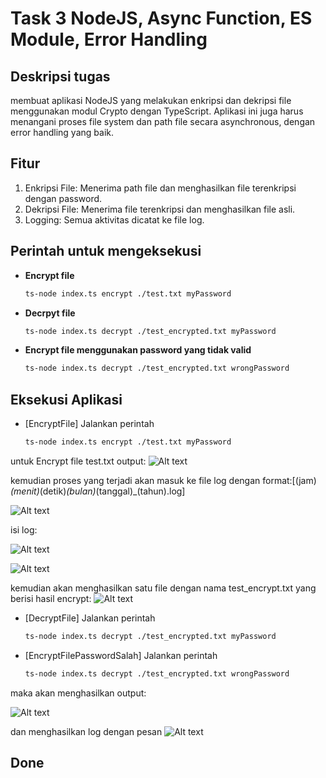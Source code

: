 # Task 3 NodeJS, Async Function, ES Module, Error Handling

## Deskripsi tugas
membuat aplikasi NodeJS yang melakukan enkripsi dan
dekripsi file menggunakan modul Crypto dengan TypeScript. Aplikasi ini
juga harus menangani proses file system dan path file secara
asynchronous, dengan error handling yang baik.

## Fitur
1. Enkripsi File: Menerima path file dan menghasilkan file terenkripsi
dengan password.
2. Dekripsi File: Menerima file terenkripsi dan menghasilkan file asli.
3. Logging: Semua aktivitas dicatat ke file log.

## Perintah untuk mengeksekusi
- **Encrypt file**
   ```sh
   ts-node index.ts encrypt ./test.txt myPassword

- **Decrpyt file**
   ```sh
   ts-node index.ts decrypt ./test_encrypted.txt myPassword

- **Encrypt file menggunakan password yang tidak valid**
   ```sh
   ts-node index.ts decrypt ./test_encrypted.txt wrongPassword


## Eksekusi Aplikasi
- [EncryptFile] 
   Jalankan perintah
   ```sh
   ts-node index.ts encrypt ./test.txt myPassword

untuk Encrypt file test.txt
output:
![Alt text](ss1.png)



kemudian proses yang terjadi akan masuk ke file log dengan format:[(jam)_(menit)_(detik)_(bulan)_(tanggal)_(tahun).log]


![Alt text](ss2.png)



isi log:


![Alt text](ss3.png)



![Alt text](ss4.png)




kemudian akan menghasilkan satu file dengan nama test_encrypt.txt yang berisi hasil encrypt:
![Alt text](ss5.png)

- [DecryptFile] 
   Jalankan perintah
   ```sh
   ts-node index.ts decrypt ./test_encrypted.txt myPassword

- [EncryptFilePasswordSalah] 
   Jalankan perintah
   ```sh
   ts-node index.ts decrypt ./test_encrypted.txt wrongPassword

maka akan menghasilkan output:

![Alt text](ss6.png)



dan menghasilkan log dengan pesan
![Alt text](ss7.png)


## Done




